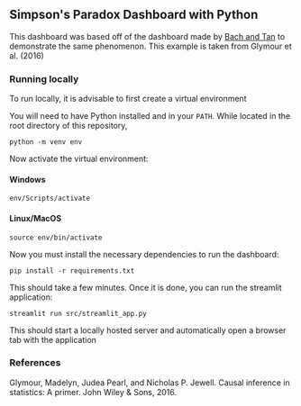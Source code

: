 ## Simpson's Paradox Dashboard with Python

This dashboard was based off of the dashboard made by [Bach and Tan](https://github.com/DigitalCausalityLab/simpsonsparadox) to demonstrate the same phenomenon. This example is taken from Glymour et al. (2016)

### Running locally

To run locally, it is advisable to first create a virtual environment

You will need to have Python installed and in your `PATH`. While located in the root directory of this repository, 

```
python -m venv env
```

Now activate the virtual environment:

#### Windows

```
env/Scripts/activate
```

#### Linux/MacOS

```
source env/bin/activate
```

Now you must install the necessary dependencies to run the dashboard:

```
pip install -r requirements.txt
```

This should take a few minutes. Once it is done, you can run the streamlit application:

```
streamlit run src/streamlit_app.py
```

This should start a locally hosted server and automatically open a browser tab with the application

### References

Glymour, Madelyn, Judea Pearl, and Nicholas P. Jewell. Causal inference in statistics: A primer. John Wiley & Sons, 2016. 
